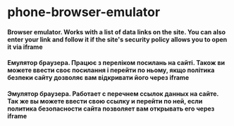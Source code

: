 # phone-browser-emulator
#### Browser emulator. Works with a list of data links on the site. You can also enter your link and follow it if the site's security policy allows you to open it via iframe
  
#### Емулятор браузера. Працює з переліком посилань на сайті. Також ви можете ввести своє посилання і перейти по ньому, якщо політика безпеки сайту дозволяє вам відкривати його через iframe

#### Эмулятор браузера. Работает с перечнем ссылок данных на сайте. Так же вы можете ввести свою ссылку и перейти по ней, если политика безопасности сайта позволяет вам открывать его через iframe

